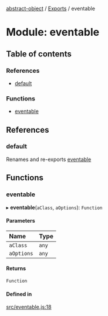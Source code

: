 [abstract-object](../README.md) / [Exports](../modules.md) / eventable

# Module: eventable

## Table of contents

### References

- [default](eventable.md#default)

### Functions

- [eventable](eventable.md#eventable)

## References

### default

Renames and re-exports [eventable](eventable.md#eventable)

## Functions

### eventable

▸ **eventable**(`aClass`, `aOptions`): `Function`

#### Parameters

| Name | Type |
| :------ | :------ |
| `aClass` | `any` |
| `aOptions` | `any` |

#### Returns

`Function`

#### Defined in

[src/eventable.js:18](https://github.com/snowyu/abstract-object/blob/4c81a76/src/eventable.js#L18)
